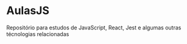 # AulasJS

Repositório para estudos de JavaScript, React, Jest e algumas outras técnologias relacionadas
